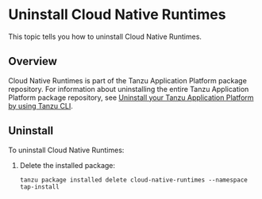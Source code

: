 # Uninstall Cloud Native Runtimes

This topic tells you how to uninstall Cloud Native Runtimes.

## <a id='overview'></a> Overview

Cloud Native Runtimes is part of the Tanzu Application Platform package repository. For information about uninstalling the entire Tanzu Application Platform package repository, see [Uninstall your Tanzu Application Platform by using Tanzu CLI](../../../uninstall.hbs.md).

## <a id='uninstall'></a> Uninstall

To uninstall Cloud Native Runtimes:

1. Delete the installed package:
    
    ```console
    tanzu package installed delete cloud-native-runtimes --namespace tap-install
    ```
